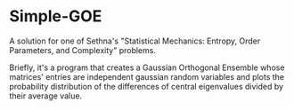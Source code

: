 # Simple-GOE
A solution for one of Sethna's "Statistical Mechanics: Entropy, Order Parameters, and Complexity" problems.

Briefly, it's a program that creates a Gaussian Orthogonal Ensemble whose matrices' entries are independent gaussian random variables and plots the probability distribution of the differences of central eigenvalues divided by their average value.
